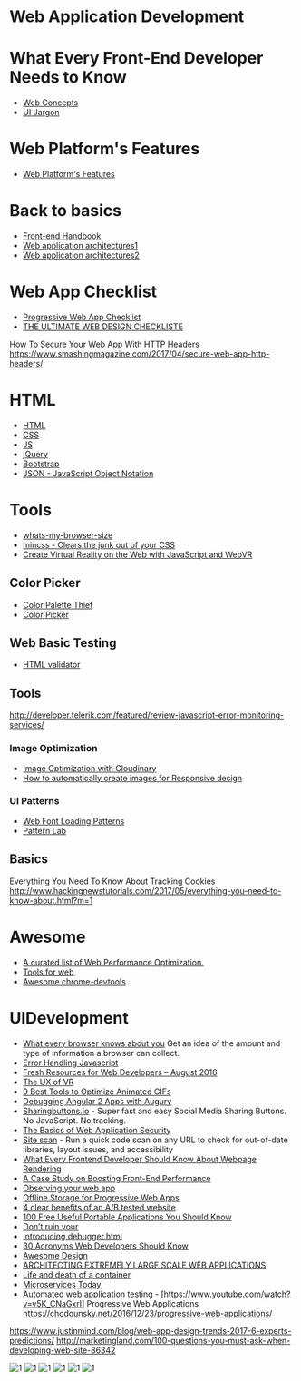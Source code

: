 # Web Application Development

# What Every Front-End Developer Needs to Know
* [Web Concepts](https://github.com/ramyrams/WebAppDevelopment/blob/master/WebBasicConcepts.md)
* [UI Jargon](http://jargon.js.org/)

# Web Platform's Features
* [Web Platform's Features](https://paulirish.github.io/web-feature-availability/)

# Back to basics
* [Front-end Handbook](https://www.gitbook.com/book/frontendmasters/front-end-handbook/details)
* [Web application architectures1](http://blog.octo.com/en/new-web-application-architectures-and-impacts-for-enterprises-1/)
* [Web application architectures2](http://blog.octo.com/en/new-web-application-architectures-and-impacts-for-enterprises-2/)

# Web App Checklist
* [Progressive Web App Checklist](https://developers.google.com/web/progressive-web-apps/checklist)
* [THE ULTIMATE WEB DESIGN CHECKLISTE](https://www.beewits.com/the-ultimate-web-design-checklist-things-to-do-when-launching-a-website/)



How To Secure Your Web App With HTTP Headers
https://www.smashingmagazine.com/2017/04/secure-web-app-http-headers/



# HTML
* [HTML](https://github.com/ramyrams/WebAppDevelopment/blob/master/html.md)
* [CSS](https://github.com/ramyrams/WebAppDevelopment/blob/master/css.md)
* [JS](https://github.com/ramyrams/WebAppDevelopment/blob/master/javascript/javascript.md)
* [jQuery](https://github.com/ramyrams/WebAppDevelopment/blob/master/jquery.md)
* [Bootstrap](https://github.com/ramyrams/WebAppDevelopment/blob/master/Bootstrap.md)
* [JSON - JavaScript Object Notation](http://json.com/)


# Tools

* [whats-my-browser-size](http://www.webpagefx.com/tools/whats-my-browser-size/)
* [mincss - Clears the junk out of your CSS](https://www.peterbe.com/plog/mincss)
* [Create Virtual Reality on the Web with JavaScript and WebVR](http://www.hongkiat.com/blog/webvr/)


## Color Picker
* [Color Palette Thief](http://lokeshdhakar.com/projects/color-thief/)
* [Color Picker](https://color.hailpixel.com/)

## Web Basic Testing
* [HTML validator](https://validator.w3.org/)

## Tools
http://developer.telerik.com/featured/review-javascript-error-monitoring-services/

### Image Optimization
* [Image Optimization with Cloudinary](https://davidwalsh.name/image-optimization-cloudinary)
* [How to automatically create images for Responsive design](http://cloudinary.com/blog/how_to_automatically_create_images_for_responsive_design)
 
### UI Patterns
* [Web Font Loading Patterns](https://www.bramstein.com/writing/web-font-loading-patterns.html)
* [Pattern Lab](http://patternlab.io/)

## Basics
Everything You Need To Know About Tracking Cookies
http://www.hackingnewstutorials.com/2017/05/everything-you-need-to-know-about.html?m=1

# Awesome
* [A curated list of Web Performance Optimization.](https://awesomelists.top/#repos/davidsonfellipe/awesome-wpo)
* [Tools for web](https://awesomelists.top/#repos/lvwzhen/tools)
* [Awesome chrome-devtools](https://awesomelists.top/#repos/ChromeDevTools/awesome-chrome-devtools)

# UIDevelopment
* [What every browser knows about you](http://webkay.robinlinus.com/) Get an idea of the amount and type of information a browser can collect.
* [Error Handling Javascript](http://www.sitepoint.com/proper-error-handling-javascript/)
* [Fresh Resources for Web Developers – August 2016](http://www.hongkiat.com/blog/designers-developers-monthly-08-2016/)
* [The UX of VR](http://www.uxofvr.com/)
* [9 Best Tools to Optimize Animated GIFs](http://www.hongkiat.com/blog/tools-to-optimize-animating-gifs/)
* [Debugging Angular 2 Apps with Augury](https://scotch.io/tutorials/debugging-angular-2-apps-with-augury)
* [Sharingbuttons.io](http://sharingbuttons.io) - Super fast and easy Social Media Sharing Buttons. No JavaScript. No tracking.
* [The Basics of Web Application Security](http://martinfowler.com/articles/web-security-basics.html)
* [Site scan](https://developer.microsoft.com/en-us/microsoft-edge/tools/staticscan/) - Run a quick code scan on any URL to check for out-of-date libraries, layout issues, and accessibility
* [What Every Frontend Developer Should Know About Webpage Rendering](http://frontendbabel.info/articles/webpage-rendering-101/)
* [A Case Study on Boosting Front-End Performance](https://css-tricks.com/case-study-boosting-front-end-performance/)
* [Observing your web app](https://ericbidelman.tumblr.com/post/149032341876/observing-your-web-app)
* [Offline Storage for Progressive Web Apps](https://medium.com/dev-channel/offline-storage-for-progressive-web-apps-70d52695513c#.1euqp5h2x)
* [4 clear benefits of an A/B tested website](http://www.webdesignerdepot.com/2016/08/4-clear-benefits-of-an-ab-tested-website/)
* [100 Free Useful Portable Applications You Should Know](http://www.hongkiat.com/blog/70-free-useful-portable-applications-you-should-know/)
* [Don’t ruin your](https://medium.freecodecamp.com/you-need-to-stop-making-these-6-mistakes-with-your-img-s-e242c02d14be#.tulp9wvw6)
* [Introducing debugger.html](https://hacks.mozilla.org/2016/09/introducing-debugger-html/)
* [30 Acronyms Web Developers Should Know](http://www.hongkiat.com/blog/web-dev-acronyms/)
* [Awesome Design](https://github.com/gztchan/awesome-design)
* [ARCHITECTING EXTREMELY LARGE SCALE WEB APPLICATIONS](https://www.linkedin.com/pulse/architecting-extremely-large-scale-web-applications-panduranga)
* [Life and death of a container](https://medium.com/@lherrera/life-and-death-of-a-container-146dfc62f808#.qivi1x8ns)
* [Microservices Today](https://dzone.com/articles/microservices-today)
* Automated web application testing - [https://www.youtube.com/watch?v=v5K_CNaGxrI]
Progressive Web Applications
https://chodounsky.net/2016/12/23/progressive-web-applications/

https://www.justinmind.com/blog/web-app-design-trends-2017-6-experts-predictions/
http://marketingland.com/100-questions-you-must-ask-when-developing-web-site-86342

![1](http://cdn2.hubspot.net/hub/208250/file-2451034899-jpg/Blog_Images/ContinuousTestingBlog1.jpg)
![1](https://developers.google.com/web/fundamentals/performance/critical-rendering-path/images/analysis-dom-css.png)
![1](https://developers.google.com/web/fundamentals/performance/critical-rendering-path/images/waterfall-dom-css-js.png?hl=pl)
![1](https://developers.google.com/web/fundamentals/performance/critical-rendering-path/images/analysis-dom-css-nb-js-async.png?hl=pl)
![1](https://d2v4zi8pl64nxt.cloudfront.net/the-technical-seo-renaissance/580e78a6cafc65.06578482.png)
![1](https://d2v4zi8pl64nxt.cloudfront.net/the-technical-seo-renaissance/580e78a635b054.48955432.png)
